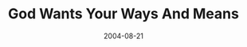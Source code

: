 ---
layout: message
category: message
series: "Life, The Universe and Everything"
title: "God Wants Your Ways And Means"
date: 2004-08-21
audio-description: "Life, The Universe and Everything"
audio: "http://www.crossroads.net/audio/2004/2004_08_Life/LTUAE_02_08-21-04_Ways_and_Means.mp3"
audio-title: "God Wants Your Ways And Means"
audio-duration: "38&#58;03"
---